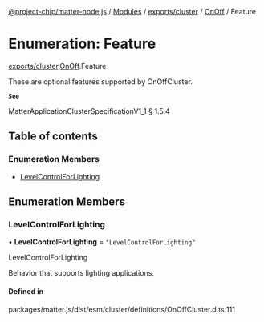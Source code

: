 [@project-chip/matter-node.js](../README.md) / [Modules](../modules.md) / [exports/cluster](../modules/exports_cluster.md) / [OnOff](../modules/exports_cluster.OnOff.md) / Feature

# Enumeration: Feature

[exports/cluster](../modules/exports_cluster.md).[OnOff](../modules/exports_cluster.OnOff.md).Feature

These are optional features supported by OnOffCluster.

**`See`**

MatterApplicationClusterSpecificationV1_1 § 1.5.4

## Table of contents

### Enumeration Members

- [LevelControlForLighting](exports_cluster.OnOff.Feature.md#levelcontrolforlighting)

## Enumeration Members

### LevelControlForLighting

• **LevelControlForLighting** = ``"LevelControlForLighting"``

LevelControlForLighting

Behavior that supports lighting applications.

#### Defined in

packages/matter.js/dist/esm/cluster/definitions/OnOffCluster.d.ts:111

